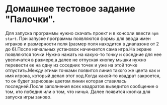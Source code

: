 # Домашнее тестовое задание "Палочки".
Для запуска программы нужно скачать проект и в консоли ввести ```npm start```.
При запуске программы появляются формы для ввода имен играков и размерности поля (размер поля находится в диапазоне от 2 до 6).После начальных установок начинается сама игра.На экране появляются точки.Нужно нажать на какую-то точку и соседние для нее увеличатся в размере,а далее не отпуская кнопку мышки нужно перевести ее на одну из соседних точек и уже на этой точке отпустить.Между этими точками появится линия такого же цвета как и имя игрока, который делал этот ход.Когда какой-то квадрат закроется, то он будет зарисован цветом линии которая ставилась последней.После заполнения всех квадратов выведится сообщение о том, кто победил или о том, что ничья. Далее появится кнопка для запуска игры заново.
